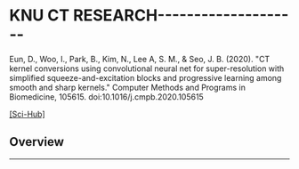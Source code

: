 # KNU CT RESEARCH--------------------

Eun, D., Woo, I., Park, B., Kim, N., Lee A, S. M., & Seo, J. B. (2020). "CT kernel conversions using convolutional neural net for super-resolution with simplified squeeze-and-excitation blocks and progressive learning among smooth and sharp kernels." Computer Methods and Programs in Biomedicine, 105615. doi:10.1016/j.cmpb.2020.105615

[[Sci-Hub]](https://www.researchgate.net/publication/342346480_CT_kernel_conversions_using_convolutional_neural_net_for_super-resolution_with_simplified_squeeze-and-excitation_blocks_and_progressive_learning_among_smooth_and_sharp_kernels)

## Overview

-------------------

